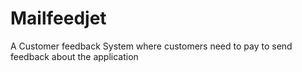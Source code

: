 # Mailfeedjet
A Customer feedback System where customers need to pay to send feedback about the application
